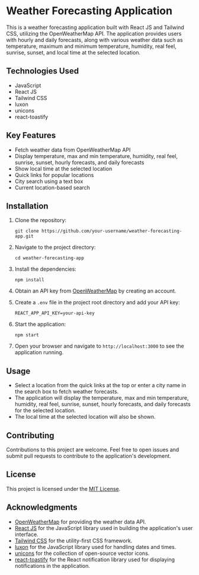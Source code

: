 # Weather Forecasting Application

This is a weather forecasting application built with React JS and Tailwind CSS, utilizing the OpenWeatherMap API. The application provides users with hourly and daily forecasts, along with various weather data such as temperature, maximum and minimum temperature, humidity, real feel, sunrise, sunset, and local time at the selected location.

## Technologies Used

- JavaScript
- React JS
- Tailwind CSS
- luxon
- unicons
- react-toastify

## Key Features

- Fetch weather data from OpenWeatherMap API
- Display temperature, max and min temperature, humidity, real feel, sunrise, sunset, hourly forecasts, and daily forecasts
- Show local time at the selected location
- Quick links for popular locations
- City search using a text box
- Current location-based search

## Installation

1. Clone the repository:
   ```
   git clone https://github.com/your-username/weather-forecasting-app.git
   ```

2. Navigate to the project directory:
   ```
   cd weather-forecasting-app
   ```

3. Install the dependencies:
   ```
   npm install
   ```

4. Obtain an API key from [OpenWeatherMap](https://openweathermap.org/) by creating an account.

5. Create a `.env` file in the project root directory and add your API key:
   ```
   REACT_APP_API_KEY=your-api-key
   ```

6. Start the application:
   ```
   npm start
   ```

7. Open your browser and navigate to `http://localhost:3000` to see the application running.

## Usage

- Select a location from the quick links at the top or enter a city name in the search box to fetch weather forecasts.
- The application will display the temperature, max and min temperature, humidity, real feel, sunrise, sunset, hourly forecasts, and daily forecasts for the selected location.
- The local time at the selected location will also be shown.

## Contributing

Contributions to this project are welcome. Feel free to open issues and submit pull requests to contribute to the application's development.

## License

This project is licensed under the [MIT License](LICENSE).

## Acknowledgments

- [OpenWeatherMap](https://openweathermap.org/) for providing the weather data API.
- [React JS](https://reactjs.org/) for the JavaScript library used in building the application's user interface.
- [Tailwind CSS](https://tailwindcss.com/) for the utility-first CSS framework.
- [luxon](https://moment.github.io/luxon/) for the JavaScript library used for handling dates and times.
- [unicons](https://iconscout.com/unicons) for the collection of open-source vector icons.
- [react-toastify](https://github.com/fkhadra/react-toastify) for the React notification library used for displaying notifications in the application.
